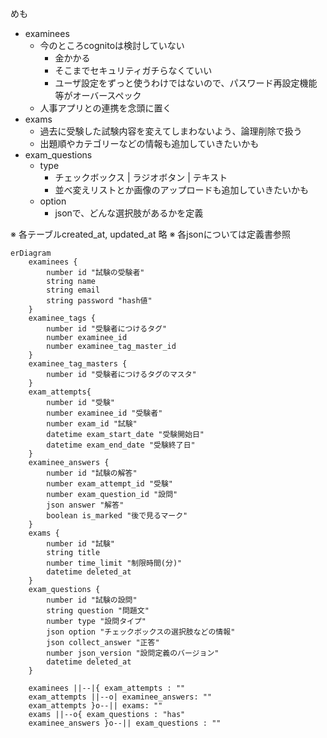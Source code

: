 
めも
- examinees
  - 今のところcognitoは検討していない
    - 金かかる
    - そこまでセキュリティガチらなくていい
    - ユーザ設定をずっと使うわけではないので、パスワード再設定機能等がオーバースペック
  - 人事アプリとの連携を念頭に置く
- exams
  - 過去に受験した試験内容を変えてしまわないよう、論理削除で扱う
  - 出題順やカテゴリーなどの情報も追加していきたいかも
- exam_questions
  - type
    - チェックボックス | ラジオボタン | テキスト
    - 並べ変えリストとか画像のアップロードも追加していきたいかも
  - option
    - jsonで、どんな選択肢があるかを定義

※ 各テーブルcreated_at, updated_at 略
※ 各jsonについては定義書参照


```mermaid
erDiagram
	examinees {
		number id "試験の受験者"
		string name
		string email
		string password "hash値"
	}
	examinee_tags {
		number id "受験者につけるタグ"
		number examinee_id
		number examinee_tag_master_id
	}
	examinee_tag_masters {
		number id "受験者につけるタグのマスタ"
	}
	exam_attempts{
		number id "受験"
		number examinee_id "受験者"
		number exam_id "試験"
		datetime exam_start_date "受験開始日"
		datetime exam_end_date "受験終了日"
	}
	examinee_answers {
		number id "試験の解答"
		number exam_attempt_id "受験"
		number exam_question_id "設問"
		json answer "解答"
		boolean is_marked "後で見るマーク"
	}
	exams {
		number id "試験"
		string title
		number time_limit "制限時間(分)"
		datetime deleted_at
	}
	exam_questions {
		number id "試験の設問"
		string question "問題文"
		number type "設問タイプ"
		json option "チェックボックスの選択肢などの情報"
		json collect_answer "正答"
		number json_version "設問定義のバージョン"
		datetime deleted_at
	}

	examinees ||--|{ exam_attempts : ""
	exam_attempts ||--o| examinee_answers: ""
	exam_attempts }o--|| exams: ""
	exams ||--o{ exam_questions : "has"
	examinee_answers }o--|| exam_questions : ""
	

```